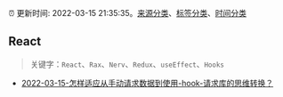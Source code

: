 :alarm_clock: 更新时间: 2022-03-15 21:35:35。[来源分类](../README.md)、[标签分类](../TAGS.md)、[时间分类](../TIMELINE.md)

## React


> 关键字：`React`、`Rax`、`Nerv`、`Redux`、`useEffect`、`Hooks`



- [2022-03-15-怎样适应从手动请求数据到使用-hook-请求库的思维转换？](https://www.v2ex.com/t/840636) 